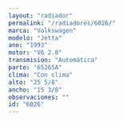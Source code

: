 ```yaml
---
layout: "radiador"
permalink: "/radiadores/6026/"
marca: "Volkswagen"
modelo: "Jetta"
ano: "1993"
motor: "V6 2.8"
transmision: "Automática"
parte: "65265A"
clima: "Con clima"
alto: "25 5/8"
ancho: "15 3/8"
observaciones: ""
id: "6026"
---
```



